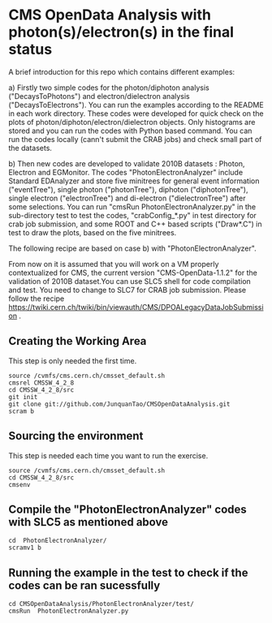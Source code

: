 # CMS OpenData Analysis with photon(s)/electron(s) in the final status

A brief introduction for this repo which contains different examples:

a) Firstly two simple codes for the photon/diphoton analysis ("DecaysToPhotons") and electron/dielectron analysis ("DecaysToElectrons"). You can run the examples according to the README in each work directory. These codes were developed for quick check on the plots of photon/diphoton/electron/dielectron objects. Only histograms are stored and you can run the codes with Python based command. You can run the codes locally (cann't submit the CRAB jobs) and check small part of the datasets.

b) Then new codes are developed to validate 2010B datasets : Photon, Electron and EGMonitor. The codes "PhotonElectronAnalyzer" include Standard EDAnalyzer and store five minitrees for general event information ("eventTree"), single photon ("photonTree"), diphoton ("diphotonTree"), single electron ("electronTree") and di-electron ("dielectronTree") after some selections. You can run "cmsRun PhotonElectronAnalyzer.py" in the sub-directory test to test the codes, "crabConfig_\*.py" in test directory for crab job submission, and some ROOT and C++ based scripts ("Draw\*.C") in test to draw the plots, based on the five minitrees.


The following recipe are based on case b) with "PhotonElectronAnalyzer".

From now on it is assumed that you will work on a VM properly contextualized for CMS, the current version "CMS-OpenData-1.1.2" for the validation of 2010B dataset.You can use SLC5 shell for code compilation and test. You need to change to SLC7 for CRAB job submission. Please follow the recipe https://twiki.cern.ch/twiki/bin/viewauth/CMS/DPOALegacyDataJobSubmission .


## Creating the Working Area

This step is only needed the first time.

```
source /cvmfs/cms.cern.ch/cmsset_default.sh
cmsrel CMSSW_4_2_8
cd CMSSW_4_2_8/src
git init
git clone git://github.com/JunquanTao/CMSOpenDataAnalysis.git
scram b
```

## Sourcing the environment 

This step is needed each time you want to run the exercise.

```
source /cvmfs/cms.cern.ch/cmsset_default.sh
cd CMSSW_4_2_8/src
cmsenv
```

## Compile the "PhotonElectronAnalyzer" codes with SLC5 as mentioned above

```
cd  PhotonElectronAnalyzer/
scramv1 b
``` 

## Running the example in the test to check if the codes can be ran sucessfully

```
cd CMSOpenDataAnalysis/PhotonElectronAnalyzer/test/
cmsRun  PhotonElectronAnalyzer.py
```

